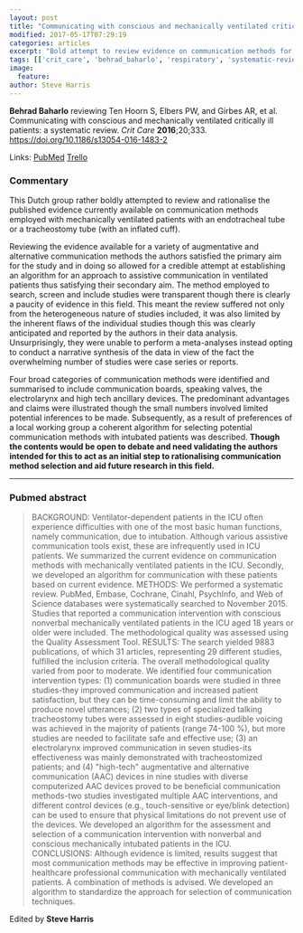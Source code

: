 ```yaml
---
layout: post
title: "Communicating with conscious and mechanically ventilated critically ill patients: a systematic review"
modified: 2017-05-17T07:29:19
categories: articles
excerpt: "Bold attempt to review evidence on communication methods for mechanically ventilated patients (Reviewed by Behrad Baharlo)"
tags: [['crit_care', 'behrad_baharlo', 'respiratory', 'systematic-review', 'communication']]
image:
  feature:
author: Steve Harris
---
```


__Behrad Baharlo__ reviewing Ten Hoorn S, Elbers PW, and Girbes AR, et al. Communicating with conscious and mechanically ventilated critically ill patients: a systematic review. _Crit Care_ **2016**;20;333. https://doi.org/10.1186/s13054-016-1483-2

Links: [PubMed](https://www.ncbi.nlm.nih.gov/pubmed/?term=27756433) [Trello](https://trello.com/c/3oSm6Utx)

### Commentary

This Dutch group rather boldly attempted to review and rationalise the published evidence currently available on communication methods employed with mechanically ventilated patients with an endotracheal tube or a tracheostomy tube (with an inflated cuff). 

Reviewing the evidence available for a variety of augmentative and alternative communication methods the authors satisfied the primary aim for the study and in doing so allowed for a credible attempt at establishing an algorithm for an approach to assistive communication in ventilated patients thus satisfying their secondary aim. The method employed to search, screen and include studies were transparent though there is clearly a paucity of evidence in this field. This meant the review suffered not only from the heterogeneous nature of studies included, it was also limited by the inherent flaws of the individual studies  though this was clearly anticipated and reported by the authors in their data analysis. Unsurprisingly, they were unable to perform a meta-analyses instead opting to conduct a narrative synthesis of the data in view of the fact the overwhelming number of studies were case series or reports.

Four broad categories of communication methods were identified and summarised to include communication boards, speaking valves, the electrolarynx and high tech ancillary devices. The predominant advantages and claims were illustrated though the small numbers involved limited potential inferences to be made. Subsequently, as a result of preferences of a local working group a coherent algorithm for selecting potential communication methods with intubated patients was described. **Though the contents would be open to debate and need validating the authors intended for this to act as an initial step to rationalising communication method selection and aid future research in this field.**

---

### Pubmed abstract

> BACKGROUND: Ventilator-dependent patients in the ICU often experience difficulties with one of the most basic human functions, namely communication, due to intubation. Although various assistive communication tools exist, these are infrequently used in ICU patients. We summarized the current evidence on communication methods with mechanically ventilated patients in the ICU. Secondly, we developed an algorithm for communication with these patients based on current evidence. METHODS: We performed a systematic review. PubMed, Embase, Cochrane, Cinahl, PsychInfo, and Web of Science databases were systematically searched to November 2015. Studies that reported a communication intervention with conscious nonverbal mechanically ventilated patients in the ICU aged 18 years or older were included. The methodological quality was assessed using the Quality Assessment Tool. RESULTS: The search yielded 9883 publications, of which 31 articles, representing 29 different studies, fulfilled the inclusion criteria. The overall methodological quality varied from poor to moderate. We identified four communication intervention types: (1) communication boards were studied in three studies-they improved communication and increased patient satisfaction, but they can be time-consuming and limit the ability to produce novel utterances; (2) two types of specialized talking tracheostomy tubes were assessed in eight studies-audible voicing was achieved in the majority of patients (range 74-100 %), but more studies are needed to facilitate safe and effective use; (3) an electrolarynx improved communication in seven studies-its effectiveness was mainly demonstrated with tracheostomized patients; and (4) "high-tech" augmentative and alternative communication (AAC) devices in nine studies with diverse computerized AAC devices proved to be beneficial communication methods-two studies investigated multiple AAC interventions, and different control devices (e.g., touch-sensitive or eye/blink detection) can be used to ensure that physical limitations do not prevent use of the devices. We developed an algorithm for the assessment and selection of a communication intervention with nonverbal and conscious mechanically intubated patients in the ICU. CONCLUSIONS: Although evidence is limited, results suggest that most communication methods may be effective in improving patient-healthcare professional communication with mechanically ventilated patients. A combination of methods is advised. We developed an algorithm to standardize the approach for selection of communication techniques.

Edited by __Steve Harris__